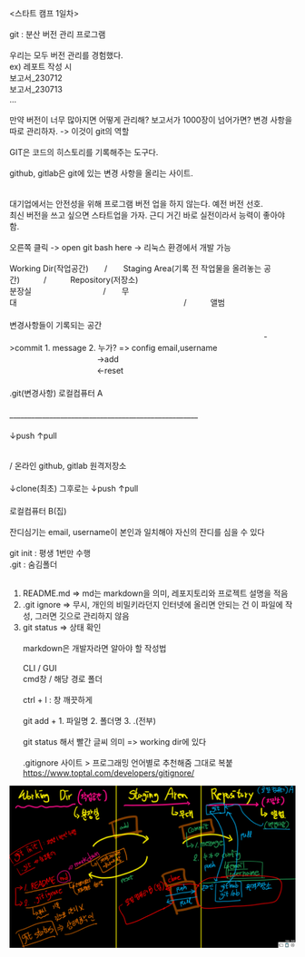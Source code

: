 <스타트 캠프 1일차>  
​  
git : 분산 버전 관리 프로그램  
​  
우리는 모두 버전 관리를 경험했다.  
ex) 레포트 작성 시  
보고서_230712  
보고서_230713  
...  
​  
만약 버전이 너무 많아지면 어떻게 관리해?  보고서가 1000장이 넘어가면? 변경 사항을 따로 관리하자. -> 이것이 git의 역할  
​   
GIT은 코드의 히스토리를 기록해주는 도구다.  
​  
github, gitlab은 git에 있는 변경 사항을 올리는 사이트.  
​  
​  
대기업에서는 안전성을 위해 프로그램 버전 업을 하지 않는다. 예전 버전 선호.  
최신 버전을 쓰고 싶으면 스타트업을 가자. 근디 거긴 바로 실전이라서 능력이 좋아야 함.  
​   
오른쪽 클릭 -> open git bash here -> 리눅스 환경에서 개발 가능  
​  
Working Dir(작업공간)　　/　　Staging Area(기록 전 작업물을 올려놓는 공간)　　　/　　　Repository(저장소)  
분장실　　　　　　　　　/　　무대　　　　　　　　　　　　　　　　　　　　　/　　　앨범  
　　　　　　　　　　　　　　　　　　　　　　　　　　　　　　　　　　　　　　　　　변경사항들이 기록되는 공간  
　　　　　　　　　　　　　　　　　　　　　　　　　　　　　　　　->commit 1. message 2. 누가? => config email,username 
　　　　　　　　　　　->add  
　　　　　　　　　　　<-reset  
　　　　　　　　　　　　　　　　　　　　　　　　　　　　　　　　　　　　　　.git(변경사항)            로컬컴퓨터 A  
　　　　　　　　　　　　　　　　　　　　　　　　　　　　　　　　　　　____________________________________________________ 
　　　　　　　　　　　　　　　　　　　　　　　　　　　　　　　　　　　　　　↓push       ↑pull   
                    
　　　　　　　　　　　　　　　　　　　　　　　　　　　　　　　　　　　　　　/  온라인 github, gitlab    원격저장소  
　　　　　　　　　　　　　　　　　　　　　　　　　　　　　　　　　　　　　　　↓clone(최초) 그후로는 ↓push  ↑pull​  
　　　　　　　　　　　　　　　　　　　　　　　　　　　　　　　　　　　　　　로컬컴퓨터 B(집)  
​  
잔디심기는 email, username이 본인과 일치해야 자신의 잔디를 심을 수 있다  
​  
git init : 평생 1번만 수행  
.git : 숨김폴더  
​  
1. README.md => md는 markdown을 의미, 레포지토리와 프로젝트 설명을 적음  
2. .git ignore => 무시, 개인의 비밀키라던지 인터넷에 올리면 안되는 건 이 파일에 작성, 그러면 깃으로 관리하지 않음  
3. git status => 상태 확인  
​  
markdown은 개발자라면 알아야 할 작성법  
​  
CLI     /   GUI  
cmd창  /  해당 경로 폴더  
​  
ctrl + l : 창 깨끗하게  
​  
git add + 1. 파일명 2. 폴더명 3. .(전부)  
​  
git status 해서 빨간 글씨 의미 => working dir에 있다  
​  
.gitignore 사이트 > 프로그래밍 언어별로 추천해줌 그대로 복붙  
https://www.toptal.com/developers/gitignore/

![ex_screenshot](./images/image.png)
